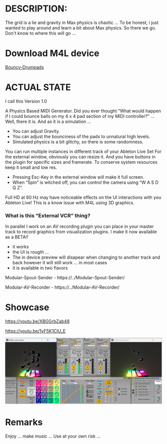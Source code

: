 # DESCRIPTION:

The grid is a lie and gravity in Max physics is chaotic ... To be honest, i just wanted to play around and learn a bit about Max physics. So there we go. Don't know to where this will go ...

# Download M4L device

[Bouncy-Drumpads](https://github.com/th-m-vogel/Max-Patches/raw/main/M4L-Devices/Bouncy-Drumpads/Bouncy-Drumpads.amxd "Download")

# ACTUAL STATE

I call this Version 1.0

A Physics Based MIDI Generator. Did you ever thought “What would happen if I could bounce balls on my 4 x 4 pad section of my MIDI controller?” … Well, there it is. And as it is a simulation …

-	You can adjust Gravity.
-	You can adjust the bounciness of the pads to unnatural high levels.
-	Simulated physics is a bit glitchy, so there is some randomness.

You can run multiple instances in different track of your Ableton Live Set
For the external window, obviously you can resize it. And you have buttons in the plugin for specific sizes and framerate. To conserve system resources keep it small and low res. 

-	Pressing Esc-Key in the external window will make it full screen.
-	When “Spin” is witched off, you can control the camera using “W A S D Q Z”.

Full HD at 60 Hz may have noticeable effects on the UI interactions with you Ableton Live! This is a know issue with M4L using 3D graphics.

### What is this “External VCR” thing?
In parallel I work on an AV recording plugin you can place in your master track to record graphics from visualization plugins. I make it now available as a BETA!!
- it works
- the UI is rougth ...
- The in device preview will disapear when changing to another track and back however it will still work ... in most cases
- it is available in two flavors

Modular-Spout-Sender - https://../Modular-Spout-Sender/

Modular-AV-Recorder - https://../Modular-AV-Recorder/

# Showcase

https://youtu.be/XBGGrbZab48

https://youtu.be/1vF5K1ClU_E 

![Screenshot](./Device-Screenshot.png)

# Remarks

Enjoy ... make music ... Use at your own risk ... 

